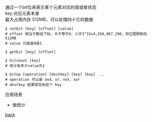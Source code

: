通过一个bit位来表示某个元素对应的值或者状态  
key 对应元素本身  
最大占用内存 512MB，可以处理四十亿的数据  

```
$ setbit [key] [offset] [value]  
# offset 相当于数组下标，大于等于0，小于2^32=4,294,967,296，将位图限制在 512MB  
# value 只能是0或1  

$ getbit [key] [offset]  

$ bitcount [key]
# 统计有多少value为1  

$ bitop [operation] [destkey] [key] [key] ...
# operation 可以是 and、or、not、xor  
# destkey 结果保存到这个 key
```

应用场景  
- 做统计

[back](../15.md)  